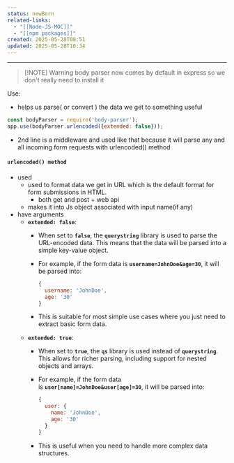```yaml
---
status: newBorn
related-links:
  - "[[Node-JS-MOC]]"
  - "[[npm packages]]"
created: 2025-05-28T08:51
updated: 2025-05-28T10:34
---
```

---


> [!NOTE] Warning
> body parser now comes by default in express so we don't really need to install it

Use:
- helps us parse( or convert ) the data we get to something useful
```jsx
const bodyParser = require('body-parser');
app.use(bodyParser.urlencoded({extended: false}));
```

- 2nd line is a middleware and used like that because it will parse any and all incoming form requests with urlencoded() method

#### `urlencoded() method`

- used
    - used to format data we get in URL which is the default format for form submissions in HTML.
        - both get and post + web api
    - makes it into Js object associated with input name(if any)
- have arguments
    - **`extended: false`**:
        - When set to **`false`**, the **`querystring`** library is used to parse the URL-encoded data. This means that the data will be parsed into a simple key-value object.
        - For example, if the form data is **`username=JohnDoe&age=30`**, it will be parsed into:
            
            ```jsx
            {
              username: 'JohnDoe',
              age: '30'
            }
            ```
            
        - This is suitable for most simple use cases where you just need to extract basic form data.
    - **`extended: true`**:
        - When set to **`true`**, the **`qs`** library is used instead of **`querystring`**. This allows for richer parsing, including support for nested objects and arrays.
        - For example, if the form data is **`user[name]=JohnDoe&user[age]=30`**, it will be parsed into:
            
            ```jsx
            {
              user: {
                name: 'JohnDoe',
                age: '30'
              }
            }
            ```
            
        - This is useful when you need to handle more complex data structures.